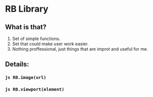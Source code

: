 # RB Library

## What is that?
1. Set of simple functions.
2. Set that could make user work easier.
3. Nothing proffessional, just things that are improt and useful for me.

## Details:

### ```js RB.image(url)```

### ```js RB.viewport(element)```